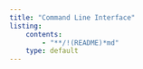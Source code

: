 ```yaml
---
title: "Command Line Interface"
listing:
    contents:
        - "**/!(README)*md"
    type: default
---
```


